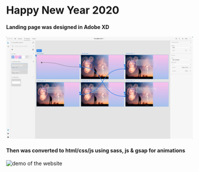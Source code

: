 # Happy New Year 2020

#### Landing page was designed in Adobe XD
![mockup made in xd](/img/adobexd.jpg)

#### Then was converted to html/css/js using sass, js & gsap for animations
![demo of the website](/img/sitePreview.gif)

